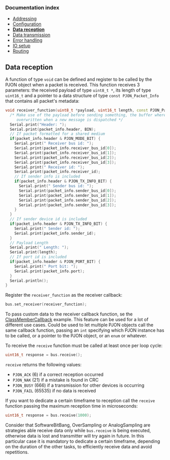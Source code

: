 
### Documentation index
- [Addressing](/documentation/addressing.md)
- [Configuration](/documentation/configuration.md)
- **[Data reception](/documentation/data-reception.md)**
- [Data transmission](/documentation/data-transmission.md)
- [Error handling](/documentation/error-handling.md)
- [IO setup](/documentation/io-setup.md)
- [Routing](/documentation/routing.md)

## Data reception
A function of type `void` can be defined and register to be called by the PJON object when a packet is received. This function receives 3 parameters: the received payload of type `uint8_t *`, its length of type `uint16_t` and a pointer to a data structure of type `const PJON_Packet_Info` that contains all packet's metadata:
```cpp
void receiver_function(uint8_t *payload, uint16_t length, const PJON_Packet_Info &packet_info) {
  /* Make use of the payload before sending something, the buffer where payload points to is
     overwritten when a new message is dispatched */
  Serial.print("Header: ");
  Serial.print(packet_info.header, BIN);
  // If packet formatted for a shared medium
  if(packet_info.header & PJON_MODE_BIT) {
    Serial.print(" Receiver bus id: ");
    Serial.print(packet_info.receiver_bus_id[0]);
    Serial.print(packet_info.receiver_bus_id[1]);
    Serial.print(packet_info.receiver_bus_id[2]);
    Serial.print(packet_info.receiver_bus_id[3]);
    Serial.print(" Receiver id: ");
    Serial.print(packet_info.receiver_id);
    // If sender info is included
    if(packet_info.header & PJON_TX_INFO_BIT) {
      Serial.print(" Sender bus id: ");
      Serial.print(packet_info.sender_bus_id[0]);
      Serial.print(packet_info.sender_bus_id[1]);
      Serial.print(packet_info.sender_bus_id[2]);
      Serial.print(packet_info.sender_bus_id[3]);
    }
  }
  // If sender device id is included
  if(packet_info.header & PJON_TX_INFO_BIT) {
    Serial.print(" Sender id: ");
    Serial.print(packet_info.sender_id);
  }
  // Payload Length
  Serial.print(" Length: ");
  Serial.print(length);
  // If port id is included
  if(packet_info.header & PJON_PORT_BIT) {
    Serial.print(" Port bit: ");
    Serial.print(packet_info.port);
  }
  Serial.println();
}
```
Register the `receiver_function` as the receiver callback:
```cpp
bus.set_receiver(receiver_function);
```

To pass custom data to the receiver callback function, se the [ClassMemberCallback](../examples/ARDUINO/Local/SoftwareBitBang/ClassMemberCallback) example. This feature can be used for a lot of different use cases. Could be used to let multiple PJON objects call the same callback function, passing an `int` specifying which PJON instance has to be called, or a pointer to the PJON object, or an `enum` or whatever.

To receive the `receive` function must be called at least once per loop cycle:
```cpp
uint16_t response = bus.receive();
```
`receive` returns the following values:
- `PJON_ACK` (6) if a correct reception occurred
- `PJON_NAK` (21) if a mistake is found in CRC
- `PJON_BUSY` (666) if a transmission for other devices is occurring
- `PJON_FAIL` (65535) if no data is received

If you want to dedicate a certain timeframe to reception call the `receive` function passing the maximum reception time in microseconds:
```cpp
uint16_t response = bus.receive(1000);
```
Consider that SoftwareBitBang, OverSampling or AnalogSampling are strategies able receive data only while `bus.receive` is being executed, otherwise data is lost and transmitter will try again in future. In this particular case it is mandatory to dedicate a certain timeframe, depending on the duration of the other tasks, to efficiently receive data and avoid repetitions.
